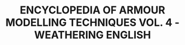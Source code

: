 ---
layout: product
title: "ENCYCLOPEDIA OF ARMOUR MODELLING TECHNIQUES VOL. 4 - WEATHERING ENGLISH"
price: "4400" 
desc: "Enciklopedija tom 4"
img_path: "/assets/img/A.MIG-6153.webp"
brand: "AMMO"
available: false
special_offer: false
new: false
soon: false
cat: "090000"
subcat: "090100"
subsubcat: "090101"
sifra: "A.MIG-6153"
popular: false
---